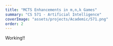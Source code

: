 ```yaml
---
title: "MCTS Enhancements in m,n,k Games"
summary: "CS 571 - Artificial Intelligence"
coverImage: "assets/projects/Academic/571.png"
order: 2
---
```


Working!!